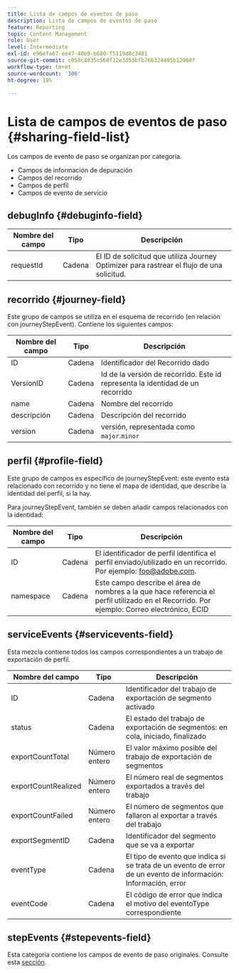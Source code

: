 ```yaml
---
title: Lista de campos de eventos de paso
description: Lista de campos de eventos de paso
feature: Reporting
topic: Content Management
role: User
level: Intermediate
exl-id: e96efa67-ee47-40b9-b680-f5119d8c3481
source-git-commit: c058c4835c560f12e3d53bfb766324405b12968f
workflow-type: tm+mt
source-wordcount: '306'
ht-degree: 18%

---
```


# Lista de campos de eventos de paso {#sharing-field-list}

Los campos de evento de paso se organizan por categoría.

* Campos de información de depuración
* Campos del recorrido
* Campos de perfil
* Campos de evento de servicio

## debugInfo {#debuginfo-field}

| Nombre del campo | Tipo | Descripción |
|---|---|------------|
| requestId | Cadena | El ID de solicitud que utiliza Journey Optimizer para rastrear el flujo de una solicitud. |

## recorrido {#journey-field}

Este grupo de campos se utiliza en el esquema de recorrido (en relación con journeyStepEvent). Contiene los siguientes campos:

| Nombre del campo | Tipo | Descripción |
|---|---|------------|
| ID | Cadena | Identificador del Recorrido dado |
| VersionID | Cadena | Id de la versión de recorrido. Este id representa la identidad de un recorrido |
| name | Cadena | Nombre del recorrido |
| descripción | Cadena | Descripción del recorrido |
| version | Cadena | versión, representada como `major`.`minor` |

## perfil {#profile-field}

Este grupo de campos es específico de journeyStepEvent: este evento está relacionado con recorrido y no tiene el mapa de identidad, que describe la identidad del perfil, si la hay.

Para journeyStepEvent, también se deben añadir campos relacionados con la identidad:

| Nombre del campo | Tipo | Descripción |
|---|---|------------|
| ID | Cadena | El identificador de perfil identifica el perfil enviado/utilizado en un recorrido. Por ejemplo: foo@adobe.com. |
| namespace | Cadena | Este campo describe el área de nombres a la que hace referencia el perfil utilizado en el Recorrido. Por ejemplo: Correo electrónico, ECID |

## serviceEvents {#servicevents-field}

Esta mezcla contiene todos los campos correspondientes a un trabajo de exportación de perfil.

| Nombre del campo | Tipo | Descripción |
|---|---|------------|
| ID | Cadena | Identificador del trabajo de exportación de segmento activado |
| status | Cadena | El estado del trabajo de exportación de segmentos: en cola, iniciado, finalizado |
| exportCountTotal | Número entero | El valor máximo posible del trabajo de exportación de segmentos |
| exportCountRealized | Número entero | El número real de segmentos exportados a través del trabajo |
| exportCountFailed | Número entero | El número de segmentos que fallaron al exportar a través del trabajo |
| exportSegmentID | Cadena | Identificador del segmento que se va a exportar |
| eventType | Cadena | El tipo de evento que indica si se trata de un evento de error de un evento de información: Información, error |
| eventCode | Cadena | El código de error que indica el motivo del eventoType correspondiente |

## stepEvents {#stepevents-field}

Esta categoría contiene los campos de evento de paso originales. Consulte esta [sección](../reports/sharing-legacy-fields.md).
